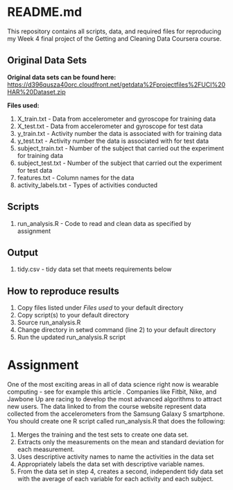 # README.md

This repository contains all scripts, data, and required files for reproducing my Week 4 final project of the Getting and Cleaning Data Coursera course.

## Original Data Sets
**Original data sets can be found here:**  https://d396qusza40orc.cloudfront.net/getdata%2Fprojectfiles%2FUCI%20HAR%20Dataset.zip

**Files used:**	
1. X_train.txt - Data from accelerometer and gyroscope for training data
2. X_test.txt - Data from accelerometer and gyroscope for test data
3. y_train.txt - Activity number the data is associated with for training data
4. y_test.txt - Activity number the data is associated with for test data
5. subject_train.txt - Number of the subject that carried out the experiment for training data
6. subject_test.txt - Number of the subject that carried out the experiment for test data
7. features.txt - Column names for the data
8. activity_labels.txt - Types of activities conducted

## Scripts
1. run_analysis.R - Code to read and clean data as specified by assignment

## Output
1. tidy.csv	- tidy data set that meets requirements below

## How to reproduce results
1.	Copy files listed under *Files used* to your default directory
2.	Copy script(s) to your default directory
3.	Source run_analysis.R
4.	Change directory in setwd command (line 2) to your default directory
5.	Run the updated run_analysis.R script

# Assignment
One of the most exciting areas in all of data science right now is wearable computing - see for example this article . Companies like Fitbit, Nike, and Jawbone Up are racing to develop the most advanced algorithms to attract new users. The data linked to from the course website represent data collected from the accelerometers from the Samsung Galaxy S smartphone. 
You should create one R script called run_analysis.R that does the following:
1. Merges the training and the test sets to create one data set.
2. Extracts only the measurements on the mean and standard deviation for each measurement.
3. Uses descriptive activity names to name the activities in the data set
4. Appropriately labels the data set with descriptive variable names.
5. From the data set in step 4, creates a second, independent tidy data set with the average of each variable for each activity and each subject.



